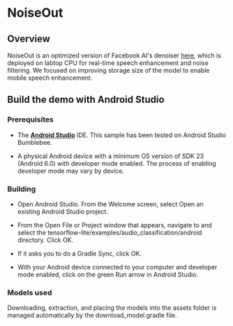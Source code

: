 # NoiseOut

## Overview
NoiseOut is an optimized version of Facebook AI's denoiser [here](https://github.com/facebookresearch/denoiser), which is deployed on labtop CPU for real-time speech enhancement and noise filtering. We focused on improving storage size of the model to enable mobile speech enhancement.

## Build the demo with Android Studio

### Prerequisites

*   The **[Android Studio](https://developer.android.com/studio/index.html)**
    IDE. This sample has been tested on Android Studio Bumblebee.

*   A physical Android device with a minimum OS version of SDK 23 (Android 6.0)
    with developer mode enabled. The process of enabling developer mode may vary
    by device.

### Building

*   Open Android Studio. From the Welcome screen, select Open an existing
    Android Studio project.

*   From the Open File or Project window that appears, navigate to and select
    the tensorflow-lite/examples/audio_classification/android
    directory. Click OK.

*   If it asks you to do a Gradle Sync, click OK.

*   With your Android device connected to your computer and developer mode
    enabled, click on the green Run arrow in Android Studio.

### Models used

Downloading, extraction, and placing the models into the assets folder is
managed automatically by the download_model.gradle file.
